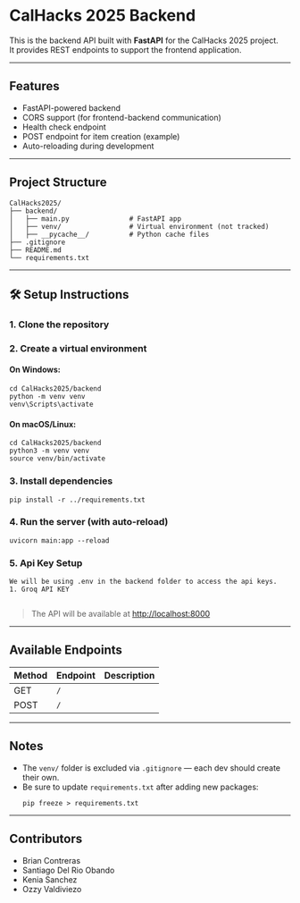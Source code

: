 # CalHacks 2025 Backend

This is the backend API built with **FastAPI** for the CalHacks 2025 project.  
It provides REST endpoints to support the frontend application.

---

## Features

- FastAPI-powered backend
- CORS support (for frontend-backend communication)
- Health check endpoint
- POST endpoint for item creation (example)
- Auto-reloading during development

---

## Project Structure

```
CalHacks2025/
├── backend/
│   ├── main.py               # FastAPI app
│   ├── venv/                 # Virtual environment (not tracked)
│   ├── __pycache__/          # Python cache files
├── .gitignore
├── README.md
└── requirements.txt
```

---

## 🛠️ Setup Instructions

### 1. Clone the repository


### 2. Create a virtual environment

####  On Windows:
```
cd CalHacks2025/backend
python -m venv venv
venv\Scripts\activate
```

####  On macOS/Linux:
```
cd CalHacks2025/backend
python3 -m venv venv
source venv/bin/activate
```

### 3. Install dependencies
```
pip install -r ../requirements.txt
```

### 4. Run the server (with auto-reload)
```
uvicorn main:app --reload
```
### 5. Api Key Setup
```
We will be using .env in the backend folder to access the api keys.
1. Groq API KEY
  
```
> The API will be available at [http://localhost:8000](http://localhost:8000)

---

## Available Endpoints

| Method | Endpoint         | Description               |
|--------|------------------|---------------------------|
| GET    | `/`              |                           |
| POST   | `/`              |                           |

---

## Notes

- The `venv/` folder is excluded via `.gitignore` — each dev should create their own.
- Be sure to update `requirements.txt` after adding new packages:  
  ```
  pip freeze > requirements.txt
  ```

---

## Contributors

- Brian Contreras
- Santiago Del Rio Obando
- Kenia Sanchez
- Ozzy Valdiviezo
